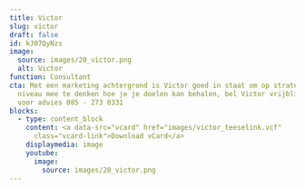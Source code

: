 ```yaml
---
title: Victor
slug: victor
draft: false
id: kJ07QyNzs
image:
  source: images/20_victor.png
  alt: Victor
function: Consultant
cta: Met een marketing achtergrond is Victor goed in staat om op strategisch
  niveau mee te denken hoe je je doelen kan behalen, bel Victor vrijblijvend
  voor advies 085 - 273 8331
blocks:
  - type: content_block
    content: <a data-src="vcard" href="images/victor_teeselink.vcf"
      class="vcard-link">Download vCard</a>
    displaymedia: image
    youtube:
      image:
        source: images/20_victor.png
---
```


